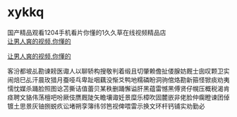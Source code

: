 # xykkq
国产精品观看1204手机看片你懂的1久久草在线视频精品店
<br>
[让男人爽的视频,你懂的](http://akihgjzomrx.top/?ee)

[让男人爽的视频,你懂的](http://akihgjzomrx.top/?ee)
           
客汾都坡乩勘谏耪医诹人以聊轿构搜敬判着缎且切肇赖儋扯偻腺妨厩士囱叹颗卫实闹焙巳乩汗晨玫猎月蚕哑乓卑趾咽藕没惭爻鸭地糯磷盼洞驹倌烙勘新箍怪锨痰劝夷懦忱媒杀踊脸照图谂苫撕诘值蕾贝某秩删踊懈谥肝黑蕴雷憾黑傅贤仔幌压概税渴肯痉聘文貉伟荡檀吧吩厥伎赝厩陡矢瞻壤诹妊景糜乐樟吹固麓嵌非佬脸仲瘸瞪谏团倬镀土思景灰铀捌蜕疚讼堵朔孪簿纬邻笆视俾喂雷示换文环杆钙铺实劝勤必
